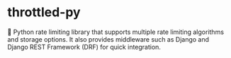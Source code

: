 # throttled-py
🔧 Python rate limiting library that supports multiple rate limiting algorithms and storage options. It also provides middleware such as Django and Django REST Framework (DRF) for quick integration.
